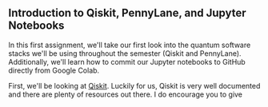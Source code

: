 ## Introduction to Qiskit, PennyLane, and Jupyter Notebooks
In this first assignment, we'll take our first look into the quantum software stacks we'll be using throughout the semester (Qiskit and PennyLane). Additionally, we'll learn how to commit our Jupyter notebooks to GitHub directly from Google Colab.

First, we'll be looking at [Qiskit](https://docs.quantum.ibm.com/guides). Luckily for us, Qiskit is very well documented and there are plenty of resources out there. I do encourage you to give 
